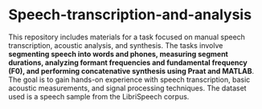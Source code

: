 # Speech-transcription-and-analysis

This repository includes materials for a task focused on manual speech transcription, acoustic analysis, and synthesis. The tasks involve **segmenting speech into words and phones, measuring segment durations, analyzing formant frequencies and fundamental frequency (F0), and performing concatenative synthesis using Praat and MATLAB**. The goal is to gain hands-on experience with speech transcription, basic acoustic measurements, and signal processing techniques. The dataset used is a speech sample from the LibriSpeech corpus.

